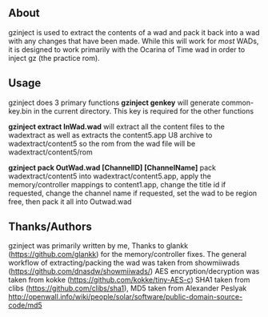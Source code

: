 ## About

gzinject is used to extract the contents of a wad and pack it back into a wad with any changes that have been made.
While this will work for *most* WADs, it is designed to work primarily with the Ocarina of Time wad in order to inject
gz (the practice rom). 

## Usage 

gzinject does 3 primary functions 
**gzinject genkey** will generate common-key.bin in the current directory. This key is required for the other functions

**gzinject extract InWad.wad** will extract all the content files to the wadextract as well as extracts the content5.app 
U8 archive to wadextract/content5 so the rom from the wad file will be wadextract/content5/rom

**gzinject pack OutWad.wad [ChannelID] [ChannelName]** pack wadextract/content5 into wadextract/content5.app, apply the memory/controller mappings to content1.app,
change the title id if requested, change the channel name if requested, set the wad to be region free, then pack it all into Outwad.wad

## Thanks/Authors

gzinject was primarily written by me, Thanks to glankk (https://github.com/glankk) for the memory/controller fixes.
The general workflow of extracting/packing the wad was taken from showmiiwads (https://github.com/dnasdw/showmiiwads/)
AES encryption/decryption was taken from kokke (https://github.com/kokke/tiny-AES-c)
SHA1 taken from clibs (https://github.com/clibs/sha1), MD5 taken from Alexander Peslyak
http://openwall.info/wiki/people/solar/software/public-domain-source-code/md5
